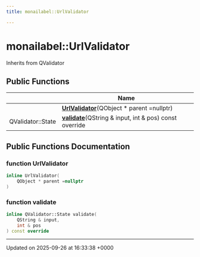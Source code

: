 ```yaml
---
title: monailabel::UrlValidator

---
```


# monailabel::UrlValidator





Inherits from QValidator

## Public Functions

|                | Name           |
| -------------- | -------------- |
| | **[UrlValidator](../Classes/classmonailabel_1_1UrlValidator.md#function-urlvalidator)**(QObject * parent =nullptr) |
| QValidator::State | **[validate](../Classes/classmonailabel_1_1UrlValidator.md#function-validate)**(QString & input, int & pos) const override |

## Public Functions Documentation

### function UrlValidator

```cpp
inline UrlValidator(
    QObject * parent =nullptr
)
```


### function validate

```cpp
inline QValidator::State validate(
    QString & input,
    int & pos
) const override
```


-------------------------------

Updated on 2025-09-26 at 16:33:38 +0000